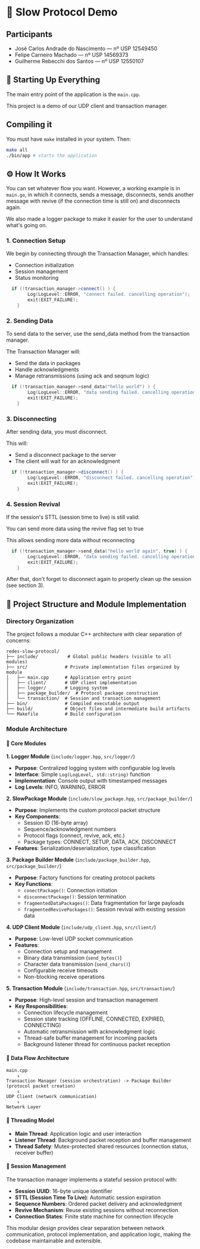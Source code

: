 # 🐢 Slow Protocol Demo

## Participants

- José Carlos Andrade do Nascimento — nº USP 12549450
- Felipe Carneiro Machado — nº USP 14569373
- Guilherme Rebecchi dos Santos — nº USP 12550107

## 🚀 Starting Up Everything

The main entry point of the application is the `main.cpp`.

This project is a demo of our UDP client and transaction manager.

## Compiling it

You must have `make` installed in your system. Then:

```bash
make all
./bin/app # starts the application
```

## ⚙️ How It Works

You can set whatever flow you want. However, a working example is in `main.go`, in which it connects, sends a message, disconnects, sends another message with revive (if the connection time is still on) and disconnects again.

We also made a logger package to make it easier for the user to understand what's going on.

### 1. Connection Setup

We begin by connecting through the Transaction Manager, which handles:

- Connection initialization
- Session management
- Status monitoring

```cpp
  if (!transaction_manager->connect() ) {
        Log(LogLevel::ERROR, "connect failed. cancelling operation");
        exit(EXIT_FAILURE);
    }
```

### 2. Sending Data

To send data to the server, use the send_data method from the transaction manager.

The Transaction Manager will:

- Send the data in packages
- Handle acknowledgments
- Manage retransmissions (using ack and seqnum logic)

```cpp
  if (!transaction_manager->send_data("hello world") ) {
        Log(LogLevel::ERROR, "data sending failed. cancelling operation");
        exit(EXIT_FAILURE);
    }
```

### 3. Disconnecting

After sending data, you must disconnect.

This will:

- Send a disconnect package to the server
- The client will wait for an acknowledgment

```cpp
  if (!transaction_manager->disconnect() ) {
        Log(LogLevel::ERROR, "disconnect failed. cancelling operation");
        exit(EXIT_FAILURE);
    }
```

### 4. Session Revival

If the session's STTL (session time to live) is still valid:

You can send more data using the revive flag set to true

This allows sending more data without reconnecting

```cpp
  if (!transaction_manager->send_data("hello world again", true) ) {
        Log(LogLevel::ERROR, "data sending failed. cancelling operation");
        exit(EXIT_FAILURE);
    }
```

After that, don't forget to disconnect again to properly clean up the session (see section 3).

## 📁 Project Structure and Module Implementation

### Directory Organization

The project follows a modular C++ architecture with clear separation of concerns:

```text
redes-slow-protocol/
├── include/           # Global public headers (visible to all modules)
├── src/              # Private implementation files organized by module
│   ├── main.cpp      # Application entry point
│   ├── client/       # UDP client implementation
│   ├── logger/       # Logging system
│   ├── package_builder/  # Protocol package construction
│   └── transaction/  # Session and transaction management
├── bin/              # Compiled executable output
├── build/            # Object files and intermediate build artifacts
└── Makefile          # Build configuration
```

### Module Architecture

#### 🔄 **Core Modules**

**1. Logger Module** (`include/logger.hpp`, `src/logger/`)

- **Purpose**: Centralized logging system with configurable log levels
- **Interface**: Simple `Log(LogLevel, std::string)` function
- **Implementation**: Console output with timestamped messages
- **Log Levels**: INFO, WARNING, ERROR

**2. SlowPackage Module** (`include/slow_package.hpp`, `src/package_builder/`)

- **Purpose**: Implements the custom protocol packet structure
- **Key Components**:
  - Session ID (16-byte array)
  - Sequence/acknowledgment numbers
  - Protocol flags (connect, revive, ack, etc.)
  - Package types: CONNECT, SETUP, DATA, ACK, DISCONNECT
- **Features**: Serialization/deserialization, type classification

**3. Package Builder Module** (`include/package_builder.hpp`, `src/package_builder/`)

- **Purpose**: Factory functions for creating protocol packets
- **Key Functions**:
  - `conectPackage()`: Connection initiation
  - `disconnectPackage()`: Session termination
  - `fragmentedDataPackages()`: Data fragmentation for large payloads
  - `fragmentedRevivePackages()`: Session revival with existing session data

**4. UDP Client Module** (`include/udp_client.hpp`, `src/client/`)

- **Purpose**: Low-level UDP socket communication
- **Features**:
  - Connection setup and management
  - Binary data transmission (`send_bytes()`)
  - Character data transmission (`send_chars()`)
  - Configurable receive timeouts
  - Non-blocking receive operations

**5. Transaction Module** (`include/transaction.hpp`, `src/transaction/`)

- **Purpose**: High-level session and transaction management
- **Key Responsibilities**:
  - Connection lifecycle management
  - Session state tracking (OFFLINE, CONNECTED, EXPIRED, CONNECTING)
  - Automatic retransmission with acknowledgment logic
  - Thread-safe buffer management for incoming packets
  - Background listener thread for continuous packet reception

#### 🔄 **Data Flow Architecture**

```text
main.cpp
    ↓ 
Transaction Manager (session orchestration) -> Package Builder (protocol packet creation)
    ↓
UDP Client (network communication)
    ↓
Network Layer
```

#### 🧵 **Threading Model**

- **Main Thread**: Application logic and user interaction
- **Listener Thread**: Background packet reception and buffer management
- **Thread Safety**: Mutex-protected shared resources (connection status, receiver buffer)

#### 🔐 **Session Management**

The transaction manager implements a stateful session protocol with:

- **Session UUID**: 16-byte unique identifier
- **STTL (Session Time To Live)**: Automatic session expiration
- **Sequence Numbers**: Ordered packet delivery and acknowledgment
- **Revive Mechanism**: Reuse existing sessions without reconnection
- **Connection States**: Finite state machine for connection lifecycle

This modular design provides clear separation between network communication, protocol implementation, and application logic, making the codebase maintainable and extensible.
